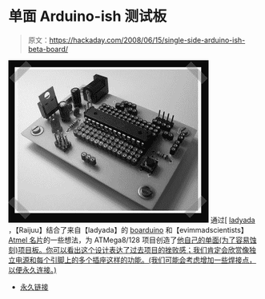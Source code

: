 # 单面 Arduino-ish 测试板

> 原文：<https://hackaday.com/2008/06/15/single-side-arduino-ish-beta-board/>

![](img/7dfa2c8b88104d1be772db86e210c88e.png)
通过[ [ladyada](http://www.ladyada.net/rant) ，【Raijuu】结合了来自【ladyada】的 [boarduino](http://www.ladyada.net/make/boarduino/) 和【evimmadscientists】[Atmel 名片](http://www.evilmadscientist.com/article.php/card)的一些想法，为 ATMega8/128 项目创造了[他自己的单面(为了容易蚀刻)项目板。你可以看出这个设计表达了过去项目的挫败感；我们肯定会欣赏像独立电源和每个引脚上的多个插座这样的功能。(我们可能会考虑增加一些焊接点，以便永久连接。)](http://www.raijuu.net/2008/06/beta/)

*   [永久链接](http://www.raijuu.net/2008/06/beta/)